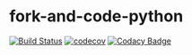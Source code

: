 # fork-and-code-python


[![Build Status](https://travis-ci.org/masterbranch-io/fork-and-code-python.svg?branch=master)](https://travis-ci.org/masterbranch-io/fork-and-code-python)
[![codecov](https://codecov.io/gh/masterbranch-io/fork-and-code-python/branch/master/graph/badge.svg)](https://codecov.io/gh/masterbranch-io/fork-and-code-python)
[![Codacy Badge](https://api.codacy.com/project/badge/Grade/4ea99c7790714259a2339d92c50e3c1d)](https://www.codacy.com/manual/masterbranch-io/fork-and-code-python?utm_source=github.com&amp;utm_medium=referral&amp;utm_content=masterbranch-io/fork-and-code-python&amp;utm_campaign=Badge_Grade)
